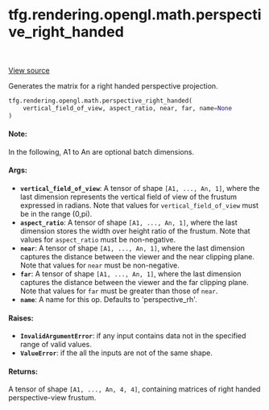 <div itemscope itemtype="http://developers.google.com/ReferenceObject">
<meta itemprop="name" content="tfg.rendering.opengl.math.perspective_right_handed" />
<meta itemprop="path" content="Stable" />
</div>

# tfg.rendering.opengl.math.perspective_right_handed

<!-- Insert buttons and diff -->

<table class="tfo-notebook-buttons tfo-api" align="left">
</table>

<a target="_blank" href="https://github.com/tensorflow/graphics/blob/master/tensorflow_graphics/rendering/opengl/math.py">View source</a>



Generates the matrix for a right handed perspective projection.

```python
tfg.rendering.opengl.math.perspective_right_handed(
    vertical_field_of_view, aspect_ratio, near, far, name=None
)
```



<!-- Placeholder for "Used in" -->


#### Note:

In the following, A1 to An are optional batch dimensions.



#### Args:


* <b>`vertical_field_of_view`</b>: A tensor of shape `[A1, ..., An, 1]`, where the last
  dimension represents the vertical field of view of the frustum expressed
  in radians. Note that values for `vertical_field_of_view` must be in the
  range (0,pi).
* <b>`aspect_ratio`</b>: A tensor of shape `[A1, ..., An, 1]`, where the last dimension
  stores the width over height ratio of the frustum. Note that values for
  `aspect_ratio` must be non-negative.
* <b>`near`</b>:  A tensor of shape `[A1, ..., An, 1]`, where the last dimension
  captures the distance between the viewer and the near clipping plane. Note
  that values for `near` must be non-negative.
* <b>`far`</b>:  A tensor of shape `[A1, ..., An, 1]`, where the last dimension
  captures the distance between the viewer and the far clipping plane. Note
  that values for `far` must be greater than those of `near`.
* <b>`name`</b>: A name for this op. Defaults to 'perspective_rh'.


#### Raises:


* <b>`InvalidArgumentError`</b>: if any input contains data not in the specified range
  of valid values.
* <b>`ValueError`</b>: if the all the inputs are not of the same shape.


#### Returns:

A tensor of shape `[A1, ..., An, 4, 4]`, containing matrices of right
handed perspective-view frustum.
